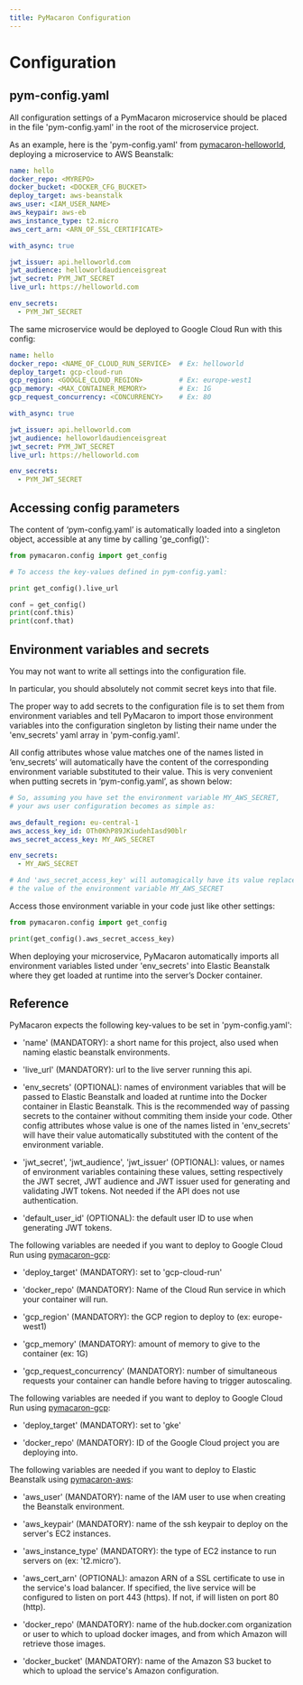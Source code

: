 ```yaml
---
title: PyMacaron Configuration
---
```


Configuration
=============


## pym-config.yaml

All configuration settings of a PymMacaron microservice should be placed in the
file 'pym-config.yaml' in the root of the microservice project.

As an example, here is the 'pym-config.yaml' from
[pymacaron-helloworld](https://github.com/pymacaron/pymacaron-helloworld/blob/master/pym-config.yaml),
deploying a microservice to AWS Beanstalk:

```yaml
name: hello
docker_repo: <MYREPO>
docker_bucket: <DOCKER_CFG_BUCKET>
deploy_target: aws-beanstalk
aws_user: <IAM_USER_NAME>
aws_keypair: aws-eb
aws_instance_type: t2.micro
aws_cert_arn: <ARN_OF_SSL_CERTIFICATE>

with_async: true

jwt_issuer: api.helloworld.com
jwt_audience: helloworldaudienceisgreat
jwt_secret: PYM_JWT_SECRET
live_url: https://helloworld.com

env_secrets:
  - PYM_JWT_SECRET
```

The same microservice would be deployed to Google Cloud Run with this config:

```yaml
name: hello
docker_repo: <NAME_OF_CLOUD_RUN_SERVICE>  # Ex: helloworld
deploy_target: gcp-cloud-run
gcp_region: <GOOGLE_CLOUD_REGION>         # Ex: europe-west1
gcp_memory: <MAX_CONTAINER_MEMORY>        # Ex: 1G
gcp_request_concurrency: <CONCURRENCY>    # Ex: 80

with_async: true

jwt_issuer: api.helloworld.com
jwt_audience: helloworldaudienceisgreat
jwt_secret: PYM_JWT_SECRET
live_url: https://helloworld.com

env_secrets:
  - PYM_JWT_SECRET
```

## Accessing config parameters

The content of ‘pym-config.yaml’ is automatically loaded into a singleton
object, accessible at any time by calling 'ge_config()':

```python
from pymacaron.config import get_config

# To access the key-values defined in pym-config.yaml:

print get_config().live_url

conf = get_config()
print(conf.this)
print(conf.that)
```

## Environment variables and secrets

You may not want to write all settings into the configuration file.

In particular, you should absolutely not commit secret keys into that file.

The proper way to add secrets to the configuration file is to set them from
environment variables and tell PyMacaron to import those environment variables
into the configuration singleton by listing their name under the 'env_secrets'
yaml array in 'pym-config.yaml'.

All config attributes whose value matches one of the names listed in
‘env_secrets’ will automatically have the content of the corresponding
environment variable substituted to their value. This is very convenient when
putting secrets in ‘pym-config.yaml’, as shown below:

```yaml
# So, assuming you have set the environment variable MY_AWS_SECRET,
# your aws user configuration becomes as simple as:

aws_default_region: eu-central-1
aws_access_key_id: OTh0KhP89JKiudehIasd90blr
aws_secret_access_key: MY_AWS_SECRET

env_secrets:
  - MY_AWS_SECRET

# And 'aws_secret_access_key' will automagically have its value replaced with
# the value of the environment variable MY_AWS_SECRET
```

Access those environment variable in your code just like other settings:

```python
from pymacaron.config import get_config

print(get_config().aws_secret_access_key)
```

When deploying your microservice, PyMacaron automatically imports all
environment variables listed under 'env_secrets' into Elastic Beanstalk where
they get loaded at runtime into the server’s Docker container.


## Reference

PyMacaron expects the following key-values to be set in 'pym-config.yaml':

* 'name' (MANDATORY): a short name for this project, also used when naming
  elastic beanstalk environments.

* 'live_url' (MANDATORY): url to the live server running this api.

* 'env_secrets' (OPTIONAL): names of environment variables that will be passed
  to Elastic Beanstalk and loaded at runtime into the Docker container in
  Elastic Beanstalk. This is the recommended way of passing secrets to the
  container without commiting them inside your code. Other config attributes
  whose value is one of the names listed in 'env_secrets' will have their value
  automatically substituted with the content of the environment variable.

* 'jwt_secret', 'jwt_audience', 'jwt_issuer' (OPTIONAL): values, or names of
  environment variables containing these values, setting respectively the JWT
  secret, JWT audience and JWT issuer used for generating and validating JWT
  tokens. Not needed if the API does not use authentication.

* 'default_user_id' (OPTIONAL): the default user ID to use when generating JWT
  tokens.

The following variables are needed if you want to deploy to Google Cloud Run
using
[pymacaron-gcp](https://github.com/pymacaron/pymacaron-gcp):

* 'deploy_target' (MANDATORY): set to 'gcp-cloud-run'

* 'docker_repo' (MANDATORY): Name of the Cloud Run service in which your
  container will run.

* 'gcp_region' (MANDATORY): the GCP region to deploy to (ex: europe-west1)

* 'gcp_memory' (MANDATORY): amount of memory to give to the container (ex: 1G)

* 'gcp_request_concurrency' (MANDATORY): number of simultaneous requests your
  container can handle before having to trigger autoscaling.

The following variables are needed if you want to deploy to Google Cloud Run
using
[pymacaron-gcp](https://github.com/pymacaron/pymacaron-gcp):

* 'deploy_target' (MANDATORY): set to 'gke'

* 'docker_repo' (MANDATORY): ID of the Google Cloud project you are deploying into.

The following variables are needed if you want to deploy to Elastic Beanstalk
using
[pymacaron-aws](https://github.com/pymacaron/pymacaron-aws):

* 'aws_user' (MANDATORY): name of the IAM user to use when creating the
  Beanstalk environment.

* 'aws_keypair' (MANDATORY): name of the ssh keypair to deploy on the server's
  EC2 instances.

* 'aws_instance_type' (MANDATORY): the type of EC2 instance to run servers on
  (ex: 't2.micro').

* 'aws_cert_arn' (OPTIONAL): amazon ARN of a SSL certificate to use in the
  service's load balancer. If specified, the live service will be configured to
  listen on port 443 (https). If not, if will listen on port 80 (http).

* 'docker_repo' (MANDATORY): name of the hub.docker.com organization or user to
  which to upload docker images, and from which Amazon will retrieve those
  images.

* 'docker_bucket' (MANDATORY): name of the Amazon S3 bucket to which to upload
  the service's Amazon configuration.